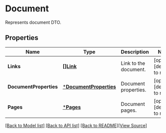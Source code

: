 # Document
Represents document DTO.

## Properties
Name | Type | Description | Notes
------------ | ------------- | ------------- | -------------
**Links** | [**[]Link**](Link.md) | Link to the document. | [optional] [default to null]
**DocumentProperties** | [***DocumentProperties**](DocumentProperties.md) | Document properties. | [optional] [default to null]
**Pages** | [***Pages**](Pages.md) | Document pages. | [optional] [default to null]

[[Back to Model list]](../README.md#documentation-for-models) [[Back to API list]](../README.md#documentation-for-api-endpoints) [[Back to README]](../README.md)[[View Source]](../document.go)


